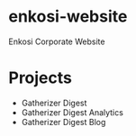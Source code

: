 # enkosi-website
Enkosi Corporate Website

# Projects
- Gatherizer Digest
- Gatherizer Digest Analytics
- Gatherizer Digest Blog
